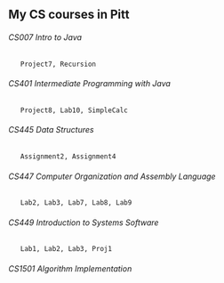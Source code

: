 ## My CS courses in Pitt

###### CS007 Intro to Java
       Project7, Recursion
###### CS401 Intermediate Programming with Java
       Project8, Lab10, SimpleCalc
###### CS445 Data Structures
       Assignment2, Assignment4
###### CS447 Computer Organization and Assembly Language
       Lab2, Lab3, Lab7, Lab8, Lab9
###### CS449 Introduction to Systems Software
       Lab1, Lab2, Lab3, Proj1
###### CS1501 Algorithm Implementation
